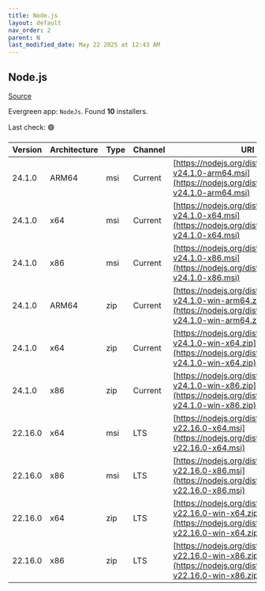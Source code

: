 ```yaml
---
title: Node.js
layout: default
nav_order: 2
parent: N
last_modified_date: May 22 2025 at 12:43 AM
---
```


## Node.js

[Source](https://nodejs.org/)

Evergreen app: `NodeJs`. Found **10** installers.

Last check: 🟢

| Version | Architecture | Type | Channel | URI                                                                                                                      |
| ------- | ------------ | ---- | ------- | ------------------------------------------------------------------------------------------------------------------------ |
| 24.1.0  | ARM64        | msi  | Current | [https://nodejs.org/dist/v24.1.0/node-v24.1.0-arm64.msi](https://nodejs.org/dist/v24.1.0/node-v24.1.0-arm64.msi)         |
| 24.1.0  | x64          | msi  | Current | [https://nodejs.org/dist/v24.1.0/node-v24.1.0-x64.msi](https://nodejs.org/dist/v24.1.0/node-v24.1.0-x64.msi)             |
| 24.1.0  | x86          | msi  | Current | [https://nodejs.org/dist/v24.1.0/node-v24.1.0-x86.msi](https://nodejs.org/dist/v24.1.0/node-v24.1.0-x86.msi)             |
| 24.1.0  | ARM64        | zip  | Current | [https://nodejs.org/dist/v24.1.0/node-v24.1.0-win-arm64.zip](https://nodejs.org/dist/v24.1.0/node-v24.1.0-win-arm64.zip) |
| 24.1.0  | x64          | zip  | Current | [https://nodejs.org/dist/v24.1.0/node-v24.1.0-win-x64.zip](https://nodejs.org/dist/v24.1.0/node-v24.1.0-win-x64.zip)     |
| 24.1.0  | x86          | zip  | Current | [https://nodejs.org/dist/v24.1.0/node-v24.1.0-win-x86.zip](https://nodejs.org/dist/v24.1.0/node-v24.1.0-win-x86.zip)     |
| 22.16.0 | x64          | msi  | LTS     | [https://nodejs.org/dist/v22.16.0/node-v22.16.0-x64.msi](https://nodejs.org/dist/v22.16.0/node-v22.16.0-x64.msi)         |
| 22.16.0 | x86          | msi  | LTS     | [https://nodejs.org/dist/v22.16.0/node-v22.16.0-x86.msi](https://nodejs.org/dist/v22.16.0/node-v22.16.0-x86.msi)         |
| 22.16.0 | x64          | zip  | LTS     | [https://nodejs.org/dist/v22.16.0/node-v22.16.0-win-x64.zip](https://nodejs.org/dist/v22.16.0/node-v22.16.0-win-x64.zip) |
| 22.16.0 | x86          | zip  | LTS     | [https://nodejs.org/dist/v22.16.0/node-v22.16.0-win-x86.zip](https://nodejs.org/dist/v22.16.0/node-v22.16.0-win-x86.zip) |
